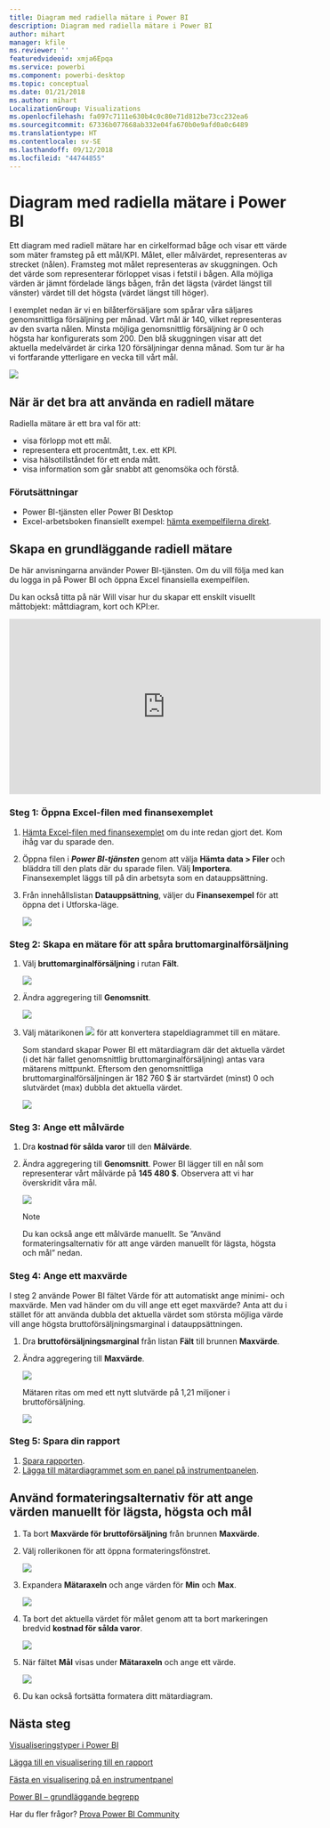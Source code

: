 ```yaml
---
title: Diagram med radiella mätare i Power BI
description: Diagram med radiella mätare i Power BI
author: mihart
manager: kfile
ms.reviewer: ''
featuredvideoid: xmja6Epqa
ms.service: powerbi
ms.component: powerbi-desktop
ms.topic: conceptual
ms.date: 01/21/2018
ms.author: mihart
LocalizationGroup: Visualizations
ms.openlocfilehash: fa097c7111e630b4c0c80e71d812be73cc232ea6
ms.sourcegitcommit: 67336b077668ab332e04fa670b0e9afd0a0c6489
ms.translationtype: HT
ms.contentlocale: sv-SE
ms.lasthandoff: 09/12/2018
ms.locfileid: "44744855"
---
```

# <a name="radial-gauge-charts-in-power-bi"></a>Diagram med radiella mätare i Power BI
Ett diagram med radiell mätare har en cirkelformad båge och visar ett värde som mäter framsteg på ett mål/KPI.  Målet, eller målvärdet, representeras av strecket (nålen). Framsteg mot målet representeras av skuggningen.  Och det värde som representerar förloppet visas i fetstil i bågen. Alla möjliga värden är jämnt fördelade längs bågen, från det lägsta (värdet längst till vänster) värdet till det högsta (värdet längst till höger).

I exemplet nedan är vi en bilåterförsäljare som spårar våra säljares genomsnittliga försäljning per månad. Vårt mål är 140, vilket representeras av den svarta nålen.  Minsta möjliga genomsnittlig försäljning är 0 och högsta har konfigurerats som 200.  Den blå skuggningen visar att det aktuella medelvärdet är cirka 120 försäljningar denna månad. Som tur är ha vi fortfarande ytterligare en vecka till vårt mål.

![](media/power-bi-visualization-radial-gauge-charts/gauge_m.png)

## <a name="when-to-use-a-radial-gauge"></a>När är det bra att använda en radiell mätare
Radiella mätare är ett bra val för att:

* visa förlopp mot ett mål.
* representera ett procentmått, t.ex. ett KPI.
* visa hälsotillståndet för ett enda mått.
* visa information som går snabbt att genomsöka och förstå.

### <a name="prerequisites"></a>Förutsättningar
 - Power BI-tjänsten eller Power BI Desktop
 - Excel-arbetsboken finansiellt exempel: [hämta exempelfilerna direkt](http://go.microsoft.com/fwlink/?LinkID=521962).

## <a name="create-a-basic-radial-gauge"></a>Skapa en grundläggande radiell mätare
De här anvisningarna använder Power BI-tjänsten. Om du vill följa med kan du logga in på Power BI och öppna Excel finansiella exempelfilen.  

Du kan också titta på när Will visar hur du skapar ett enskilt visuellt måttobjekt: måttdiagram, kort och KPI:er.

<iframe width="560" height="315" src="https://www.youtube.com/embed/xmja6EpqaO0?list=PL1N57mwBHtN0JFoKSR0n-tBkUJHeMP2cP" frameborder="0" allowfullscreen></iframe>

### <a name="step-1-open-the-financial-sample-excel-file"></a>Steg 1: Öppna Excel-filen med finansexemplet
1. [Hämta Excel-filen med finansexemplet](../sample-financial-download.md) om du inte redan gjort det. Kom ihåg var du sparade den.

2. Öppna filen i ***Power BI-tjänsten*** genom att välja **Hämta data \> Filer** och bläddra till den plats där du sparade filen. Välj **Importera**. Finansexemplet läggs till på din arbetsyta som en datauppsättning.

3. Från innehållslistan **Datauppsättning**, väljer du **Finansexempel** för att öppna det i Utforska-läge.

    ![](media/power-bi-visualization-radial-gauge-charts/power-bi-dataset.png)

### <a name="step-2-create-a-gauge-to-track-gross-sales"></a>Steg 2: Skapa en mätare för att spåra bruttomarginalförsäljning
1. Välj **bruttomarginalförsäljning** i rutan **Fält**.
   
   ![](media/power-bi-visualization-radial-gauge-charts/grosssalesvalue_new.png)
2. Ändra aggregering till **Genomsnitt**.
   
   ![](media/power-bi-visualization-radial-gauge-charts/changetoaverage_new.png)
3. Välj mätarikonen ![](media/power-bi-visualization-radial-gauge-charts/gaugeicon_new.png) för att konvertera stapeldiagrammet till en mätare.
   
   Som standard skapar Power BI ett mätardiagram där det aktuella värdet (i det här fallet genomsnittlig bruttomarginalförsäljning) antas vara mätarens mittpunkt. Eftersom den genomsnittliga bruttomarginalförsäljningen är 182 760 $ är startvärdet (minst) 0 och slutvärdet (max) dubbla det aktuella värdet.
   
   ![](media/power-bi-visualization-radial-gauge-charts/gauge_no_target.png)

### <a name="step-3-set-a-target-value"></a>Steg 3: Ange ett målvärde
1. Dra **kostnad för sålda varor** till den **Målvärde**.
2. Ändra aggregering till **Genomsnitt**.
   Power BI lägger till en nål som representerar vårt målvärde på **145 480 $**. Observera att vi har överskridit våra mål.
   
   ![](media/power-bi-visualization-radial-gauge-charts/gaugeinprogress_new.png)
   
   > [!NOTE]
   > Du kan också ange ett målvärde manuellt.  Se ”Använd formateringsalternativ för att ange värden manuellt för lägsta, högsta och mål” nedan.
   > 
   > 

### <a name="step-4-set-a-maximum-value"></a>Steg 4: Ange ett maxvärde
I steg 2 använde Power BI fältet Värde för att automatiskt ange minimi- och maxvärde.  Men vad händer om du vill ange ett eget maxvärde?  Anta att du i stället för att använda dubbla det aktuella värdet som största möjliga värde vill ange högsta bruttoförsäljningsmarginal i datauppsättningen. 

1. Dra **bruttoförsäljningsmarginal** från listan **Fält** till brunnen **Maxvärde**.
2. Ändra aggregering till **Maxvärde**.
   
   ![](media/power-bi-visualization-radial-gauge-charts/setmaximum_new.png)
   
   Mätaren ritas om med ett nytt slutvärde på 1,21 miljoner i bruttoförsäljning.
   
   ![](media/power-bi-visualization-radial-gauge-charts/power-bi-final-gauge.png)

### <a name="step-5-save-your-report"></a>Steg 5: Spara din rapport
1. [Spara rapporten](../service-report-save.md).
2. [Lägga till mätardiagrammet som en panel på instrumentpanelen](../service-dashboard-tiles.md). 

## <a name="use-formatting-options-to-manually-set-minimum-maximum-and-target-values"></a>Använd formateringsalternativ för att ange värden manuellt för lägsta, högsta och mål
1. Ta bort **Maxvärde för bruttoförsäljning** från brunnen **Maxvärde**.
2. Välj rollerikonen för att öppna formateringsfönstret.
   
   ![](media/power-bi-visualization-radial-gauge-charts/power-bi-roller.png)
3. Expandera **Mätaraxeln** och ange värden för **Min** och **Max**.
   
    ![](media/power-bi-visualization-radial-gauge-charts/power-bi-gauge-axis.png)
4. Ta bort det aktuella värdet för målet genom att ta bort markeringen bredvid **kostnad för sålda varor**.
   
    ![](media/power-bi-visualization-radial-gauge-charts/pbi_remove_target.png)
5. När fältet **Mål** visas under **Mätaraxeln** och ange ett värde.
   
    ![](media/power-bi-visualization-radial-gauge-charts/power-bi-gauge-target.png)
6. Du kan också fortsätta formatera ditt mätardiagram.

## <a name="next-steps"></a>Nästa steg
[Visualiseringstyper i Power BI](power-bi-visualization-types-for-reports-and-q-and-a.md)

[Lägga till en visualisering till en rapport](power-bi-report-add-visualizations-i.md)

[Fästa en visualisering på en instrumentpanel](../service-dashboard-pin-tile-from-report.md)

[Power BI – grundläggande begrepp](../service-basic-concepts.md)

Har du fler frågor? [Prova Power BI Community](http://community.powerbi.com/)

